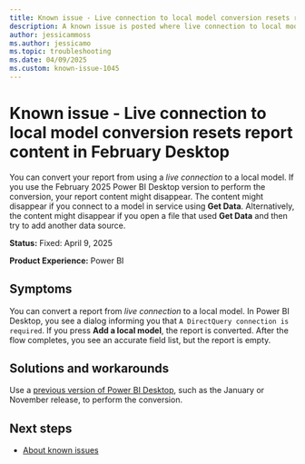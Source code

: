 ```yaml
---
title: Known issue - Live connection to local model conversion resets report content in February Desktop
description: A known issue is posted where live connection to local model conversion resets report content in February Desktop.
author: jessicammoss
ms.author: jessicamo
ms.topic: troubleshooting  
ms.date: 04/09/2025
ms.custom: known-issue-1045
---
```


# Known issue - Live connection to local model conversion resets report content in February Desktop

You can convert your report from using a *live connection* to a local model. If you use the February 2025 Power BI Desktop version to perform the conversion, your report content might disappear. The content might disappear if you connect to a model in service using **Get Data**. Alternatively, the content might disappear if you open a file that used **Get Data** and then try to add another data source.

**Status:** Fixed: April 9, 2025

**Product Experience:** Power BI

## Symptoms

You can convert a report from *live connection* to a local model. In Power BI Desktop, you see a dialog informing you that `A DirectQuery connection is required`. If you press **Add a local model**, the report is converted. After the flow completes, you see an accurate field list, but the report is empty.

## Solutions and workarounds

Use a [previous version of Power BI Desktop](/power-bi/fundamentals/desktop-latest-update-archive), such as the January or November release, to perform the conversion.

## Next steps

- [About known issues](https://support.fabric.microsoft.com/known-issues)

